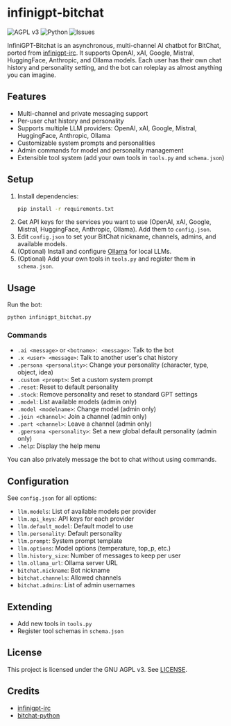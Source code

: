 # infinigpt-bitchat

![AGPL v3](https://img.shields.io/badge/license-AGPL--v3-blue)
![Python](https://img.shields.io/badge/python-3.10%2B-blue)
![Issues](https://img.shields.io/github/issues/h1ddenpr0cess20/bitchat-python)

InfiniGPT-Bitchat is an asynchronous, multi-channel AI chatbot for BitChat, ported from [infinigpt-irc](https://github.com/h1ddenpr0cess20/infinigpt-irc). It supports OpenAI, xAI, Google, Mistral, HuggingFace, Anthropic, and Ollama models. Each user has their own chat history and personality setting, and the bot can roleplay as almost anything you can imagine.

## Features
- Multi-channel and private messaging support
- Per-user chat history and personality
- Supports multiple LLM providers: OpenAI, xAI, Google, Mistral, HuggingFace, Anthropic, Ollama
- Customizable system prompts and personalities
- Admin commands for model and personality management
- Extensible tool system (add your own tools in `tools.py` and `schema.json`)

## Setup
1. Install dependencies:
   ```bash
   pip install -r requirements.txt
   ```
2. Get API keys for the services you want to use (OpenAI, xAI, Google, Mistral, HuggingFace, Anthropic, Ollama). Add them to `config.json`.
3. Edit `config.json` to set your BitChat nickname, channels, admins, and available models.
4. (Optional) Install and configure [Ollama](https://ollama.com/) for local LLMs.
5. (Optional) Add your own tools in `tools.py` and register them in `schema.json`.

## Usage
Run the bot:
```bash
python infinigpt_bitchat.py
```

### Commands
- `.ai <message>` or `<botname>: <message>`: Talk to the bot
- `.x <user> <message>`: Talk to another user's chat history
- `.persona <personality>`: Change your personality (character, type, object, idea)
- `.custom <prompt>`: Set a custom system prompt
- `.reset`: Reset to default personality
- `.stock`: Remove personality and reset to standard GPT settings
- `.model`: List available models (admin only)
- `.model <modelname>`: Change model (admin only)
- `.join <channel>`: Join a channel (admin only)
- `.part <channel>`: Leave a channel (admin only)
- `.gpersona <personality>`: Set a new global default personality (admin only)
- `.help`: Display the help menu

You can also privately message the bot to chat without using commands.

## Configuration
See `config.json` for all options:
- `llm.models`: List of available models per provider
- `llm.api_keys`: API keys for each provider
- `llm.default_model`: Default model to use
- `llm.personality`: Default personality
- `llm.prompt`: System prompt template
- `llm.options`: Model options (temperature, top_p, etc.)
- `llm.history_size`: Number of messages to keep per user
- `llm.ollama_url`: Ollama server URL
- `bitchat.nickname`: Bot nickname
- `bitchat.channels`: Allowed channels
- `bitchat.admins`: List of admin usernames

## Extending
- Add new tools in `tools.py`
- Register tool schemas in `schema.json`

## License
This project is licensed under the GNU AGPL v3. See [LICENSE](LICENSE).

## Credits
- [infinigpt-irc](https://github.com/h1ddenpr0cess20/infinigpt-irc)
- [bitchat-python](https://github.com/kaganisildak/bitchat-python)
